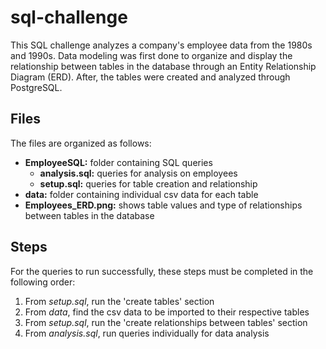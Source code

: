 # sql-challenge
This SQL challenge analyzes a company's employee data from the 1980s and 1990s. Data modeling was first done to organize and display the relationship between tables in the database through an Entity Relationship Diagram (ERD). After, the tables were created and analyzed through PostgreSQL. 

## Files
The files are organized as follows:
- **EmployeeSQL:** folder containing SQL queries
    - **analysis.sql:** queries for analysis on employees
    - **setup.sql:** queries for table creation and relationship
- **data:** folder containing individual csv data for each table
- **Employees_ERD.png:** shows table values and type of relationships between tables in the database

## Steps
For the queries to run successfully, these steps must be completed in the following order:
1) From *setup.sql*, run the 'create tables' section
2) From *data*, find the csv data to be imported to their respective tables
3) From *setup.sql*, run the 'create relationships between tables' section
4) From *analysis.sql*, run queries individually for data analysis